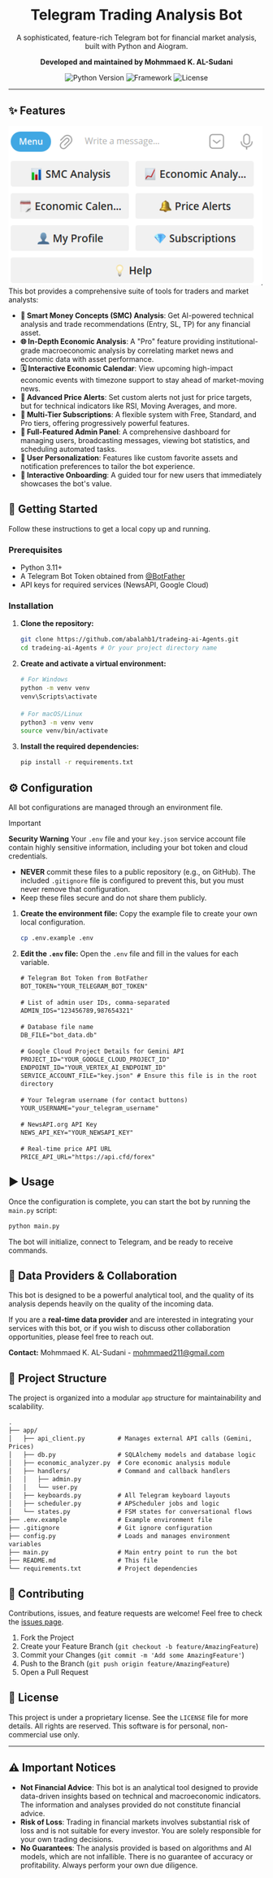 <div align="center">
 
  <h1>Telegram Trading Analysis Bot</h1>
  <p>
    A sophisticated, feature-rich Telegram bot for financial market analysis, built with Python and Aiogram.
  </p>
  <p>
    <strong>Developed and maintained by Mohmmaed K. AL-Sudani</strong>
  </p>
  <p>
    <img src="https://img.shields.io/badge/Python-3.11+-blue.svg" alt="Python Version">
    <img src="https://img.shields.io/badge/Framework-Aiogram%203-green.svg" alt="Framework">
    <img src="https://img.shields.io/badge/License-Proprietary-red.svg" alt="License">
  </p>
</div>

---

## ✨ Features
 <img src="Menu.png" alt="Trading Bot Menu" width="500"/>
This bot provides a comprehensive suite of tools for traders and market analysts:

-   **🤖 Smart Money Concepts (SMC) Analysis**: Get AI-powered technical analysis and trade recommendations (Entry, SL, TP) for any financial asset.
-   **🌐 In-Depth Economic Analysis**: A "Pro" feature providing institutional-grade macroeconomic analysis by correlating market news and economic data with asset performance.
-   **🗓️ Interactive Economic Calendar**: View upcoming high-impact economic events with timezone support to stay ahead of market-moving news.
-   **🔔 Advanced Price Alerts**: Set custom alerts not just for price targets, but for technical indicators like RSI, Moving Averages, and more.
-   **💎 Multi-Tier Subscriptions**: A flexible system with Free, Standard, and Pro tiers, offering progressively powerful features.
-   **👑 Full-Featured Admin Panel**: A comprehensive dashboard for managing users, broadcasting messages, viewing bot statistics, and scheduling automated tasks.
-   **👤 User Personalization**: Features like custom favorite assets and notification preferences to tailor the bot experience.
-   **🚀 Interactive Onboarding**: A guided tour for new users that immediately showcases the bot's value.

## 🚀 Getting Started

Follow these instructions to get a local copy up and running.

### Prerequisites

-   Python 3.11+
-   A Telegram Bot Token obtained from [@BotFather](https://t.me/BotFather)
-   API keys for required services (NewsAPI, Google Cloud)

### Installation

1.  **Clone the repository:**
    ```bash
    git clone https://github.com/abalahb1/tradeing-ai-Agents.git
    cd tradeing-ai-Agents # Or your project directory name
    ```

2.  **Create and activate a virtual environment:**
    ```bash
    # For Windows
    python -m venv venv
    venv\Scripts\activate

    # For macOS/Linux
    python3 -m venv venv
    source venv/bin/activate
    ```

3.  **Install the required dependencies:**
    ```bash
    pip install -r requirements.txt
    ```

## ⚙️ Configuration

All bot configurations are managed through an environment file.

> [!IMPORTANT]
> **Security Warning**
> Your `.env` file and your `key.json` service account file contain highly sensitive information, including your bot token and cloud credentials.
> -   **NEVER** commit these files to a public repository (e.g., on GitHub). The included `.gitignore` file is configured to prevent this, but you must never remove that configuration.
> -   Keep these files secure and do not share them publicly.

1.  **Create the environment file:**
    Copy the example file to create your own local configuration.
    ```bash
    cp .env.example .env
    ```

2.  **Edit the `.env` file:**
    Open the `.env` file and fill in the values for each variable.

    ```dotenv
    # Telegram Bot Token from BotFather
    BOT_TOKEN="YOUR_TELEGRAM_BOT_TOKEN"

    # List of admin user IDs, comma-separated
    ADMIN_IDS="123456789,987654321"

    # Database file name
    DB_FILE="bot_data.db"

    # Google Cloud Project Details for Gemini API
    PROJECT_ID="YOUR_GOOGLE_CLOUD_PROJECT_ID"
    ENDPOINT_ID="YOUR_VERTEX_AI_ENDPOINT_ID"
    SERVICE_ACCOUNT_FILE="key.json" # Ensure this file is in the root directory

    # Your Telegram username (for contact buttons)
    YOUR_USERNAME="your_telegram_username"

    # NewsAPI.org API Key
    NEWS_API_KEY="YOUR_NEWSAPI_KEY"

    # Real-time price API URL
    PRICE_API_URL="https://api.cfd/forex"
    ```

## ▶️ Usage

Once the configuration is complete, you can start the bot by running the `main.py` script:

```bash
python main.py
```

The bot will initialize, connect to Telegram, and be ready to receive commands.

## 🔌 Data Providers & Collaboration

This bot is designed to be a powerful analytical tool, and the quality of its analysis depends heavily on the quality of the incoming data.

If you are a **real-time data provider** and are interested in integrating your services with this bot, or if you wish to discuss other collaboration opportunities, please feel free to reach out.

**Contact:** Mohmmaed K. AL-Sudani - mohmmaed211@gmail.com

## 📂 Project Structure

The project is organized into a modular `app` structure for maintainability and scalability.

```
.
├── app/
│   ├── api_client.py         # Manages external API calls (Gemini, Prices)
│   ├── db.py                 # SQLAlchemy models and database logic
│   ├── economic_analyzer.py  # Core economic analysis module
│   ├── handlers/             # Command and callback handlers
│   │   ├── admin.py
│   │   └── user.py
│   ├── keyboards.py          # All Telegram keyboard layouts
│   ├── scheduler.py          # APScheduler jobs and logic
│   └── states.py             # FSM states for conversational flows
├── .env.example              # Example environment file
├── .gitignore                # Git ignore configuration
├── config.py                 # Loads and manages environment variables
├── main.py                   # Main entry point to run the bot
├── README.md                 # This file
└── requirements.txt          # Project dependencies
```

## 🤝 Contributing

Contributions, issues, and feature requests are welcome! Feel free to check the [issues page](https://github.com/abalahb1/tradeing-ai-Agents/issues).

1.  Fork the Project
2.  Create your Feature Branch (`git checkout -b feature/AmazingFeature`)
3.  Commit your Changes (`git commit -m 'Add some AmazingFeature'`)
4.  Push to the Branch (`git push origin feature/AmazingFeature`)
5.  Open a Pull Request

## 📄 License

This project is under a proprietary license. See the `LICENSE` file for more details.
All rights are reserved. This software is for personal, non-commercial use only.

---

## ⚠️ Important Notices

-   **Not Financial Advice**: This bot is an analytical tool designed to provide data-driven insights based on technical and macroeconomic indicators. The information and analyses provided do not constitute financial advice.
-   **Risk of Loss**: Trading in financial markets involves substantial risk of loss and is not suitable for every investor. You are solely responsible for your own trading decisions.
-   **No Guarantees**: The analysis provided is based on algorithms and AI models, which are not infallible. There is no guarantee of accuracy or profitability. Always perform your own due diligence.
```
